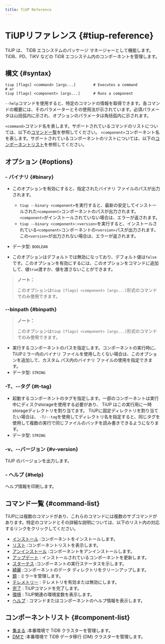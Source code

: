 ```yaml
---
title: TiUP Reference
---
```


# TiUPリファレンス {#tiup-reference}

TiUP は、 TiDB エコシステムのパッケージ マネージャーとして機能します。 TiDB、PD、TiKV などの TiDB エコシステム内のコンポーネントを管理します。

## 構文 {#syntax}

```shell
tiup [flags] <command> [args...]        # Executes a command
# or
tiup [flags] <component> [args...]      # Runs a component
```

`--help`コマンドを使用すると、特定のコマンドの情報を取得できます。各コマンドの概要には、そのパラメーターとその使用法が示されています。必須パラメータは山括弧内に示され、オプションのパラメータは角括弧内に示されます。

`<command>`コマンド名を表します。サポートされているコマンドのリストについては、以下の[<a href="#command-list">コマンド一覧</a>](#command-list)を参照してください。 `<component>`コンポーネント名を表します。サポートされているコンポーネントのリストについては、以下の[<a href="#component-list">コンポーネントリスト</a>](#component-list)を参照してください。

## オプション {#options}

### - バイナリ {#binary}

-   このオプションを有効にすると、指定されたバイナリ ファイルのパスが出力されます。

    -   `tiup --binary <component>`を実行すると、最新の安定してインストールされた`<component>`コンポーネントのパスが出力されます。 `<component>`がインストールされていない場合は、エラーが返されます。
    -   `tiup --binary <component>:<version>`を実行すると、インストールされている`<component>`コンポーネントの`<version>`パスが出力されます。この`<version>`が出力されない場合は、エラーが返されます。

-   データ型: `BOOLEAN`

-   このオプションはデフォルトでは無効になっており、デフォルト値は`false`です。このオプションを有効にするには、このオプションをコマンドに追加して、値`true`渡すか、値を渡さないことができます。

> **ノート：**
>
> このオプションは`tiup [flags] <component> [args...]`形式のコマンドでのみ使用できます。

### --binpath {#binpath}

> **ノート：**
>
> このオプションは`tiup [flags] <component> [args...]`形式のコマンドでのみ使用できます。

-   実行するコンポーネントのパスを指定します。コンポーネントの実行時に、 TiUPミラー内のバイナリ ファイルを使用したくない場合は、このオプションを追加して、カスタム パス内のバイナリ ファイルの使用を指定できます。
-   データ型: `STRING`

### -T、--タグ {#t-tag}

-   起動するコンポーネントのタグを指定します。一部のコンポーネントは実行中にディスクstorageを使用する必要があり、 TiUP はこの実行用に一時storageディレクトリを割り当てます。 TiUPに固定ディレクトリを割り当てたい場合は、 `-T/--tag`を使用してディレクトリ名を指定すると、同じタグを使用して複数の実行で同じファイルのバッチを読み書きできるようになります。
-   データ型: `STRING`

### -v、--バージョン {#v-version}

TiUP のバージョンを出力します。

### - ヘルプ {#help}

ヘルプ情報を印刷します。

## コマンド一覧 {#command-list}

TiUPには複数のコマンドがあり、これらのコマンドには複数のサブコマンドがあります。特定のコマンドとその詳細な説明については、以下のリスト内の対応するリンクをクリックしてください。

-   [<a href="/tiup/tiup-command-install.md">インストール</a>](/tiup/tiup-command-install.md) :コンポーネントをインストールします。
-   [<a href="/tiup/tiup-command-list.md">リスト</a>](/tiup/tiup-command-list.md) :コンポーネントリストを表示します。
-   [<a href="/tiup/tiup-command-uninstall.md">アンインストール</a>](/tiup/tiup-command-uninstall.md) :コンポーネントをアンインストールします。
-   [<a href="/tiup/tiup-command-update.md">アップデート</a>](/tiup/tiup-command-update.md) : インストールされているコンポーネントを更新します。
-   [<a href="/tiup/tiup-command-status.md">スターテス</a>](/tiup/tiup-command-status.md) :コンポーネントの実行ステータスを示します。
-   [<a href="/tiup/tiup-command-clean.md">綺麗</a>](/tiup/tiup-command-clean.md) :コンポーネントのデータ ディレクトリをクリーンアップします。
-   [<a href="/tiup/tiup-command-mirror.md">鏡</a>](/tiup/tiup-command-mirror.md) : ミラーを管理します。
-   [<a href="/tiup/tiup-command-telemetry.md">テレメトリー</a>](/tiup/tiup-command-telemetry.md) : テレメトリを有効または無効にします。
-   [<a href="/tiup/tiup-command-completion.md">完了</a>](/tiup/tiup-command-completion.md) : TiUPコマンドを完了します。
-   [<a href="/tiup/tiup-command-env.md">環境</a>](/tiup/tiup-command-env.md) : TiUP関連の環境変数を表示します。
-   [<a href="/tiup/tiup-command-help.md">ヘルプ</a>](/tiup/tiup-command-help.md) : コマンドまたはコンポーネントのヘルプ情報を表示します。

## コンポーネントリスト {#component-list}

-   [<a href="/tiup/tiup-component-cluster.md">集まる</a>](/tiup/tiup-component-cluster.md) :本番環境で TiDB クラスターを管理します。
-   [<a href="/tiup/tiup-component-dm.md">DMで</a>](/tiup/tiup-component-dm.md) :本番環境で TiDB データ移行 (DM) クラスターを管理します。

